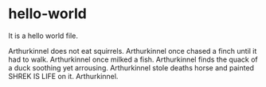 # hello-world
It is a hello world file.


Arthurkinnel does not eat squirrels.
Arthurkinnel once chased a finch until it had to walk.
Arthurkinnel once milked a fish.
Arthurkinnel finds the quack of a duck soothing yet arrousing.
Arthurkinnel stole deaths horse and painted SHREK IS LIFE on it.
Arthurkinnel.
